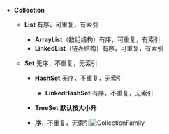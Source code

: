 - **Collection**

  - **List** 有序，可重复，有索引

    - **ArrayList**（数组结构）有序，可重复，有索引
    - **LinkedList**（链表结构）有序，可重复，有索引
  - **Set** 无序，不重复，无索引

    - **HashSet** 无序，不重复，无索引

      - **LinkedHashSet** 有序，不重复，无索引
    - **TreeSet** **默认按大小升**
    - **序**，不重复，无索引![CollectionFamily](https://weiyong.org/languages/java/basic/images/collection_family.png)
